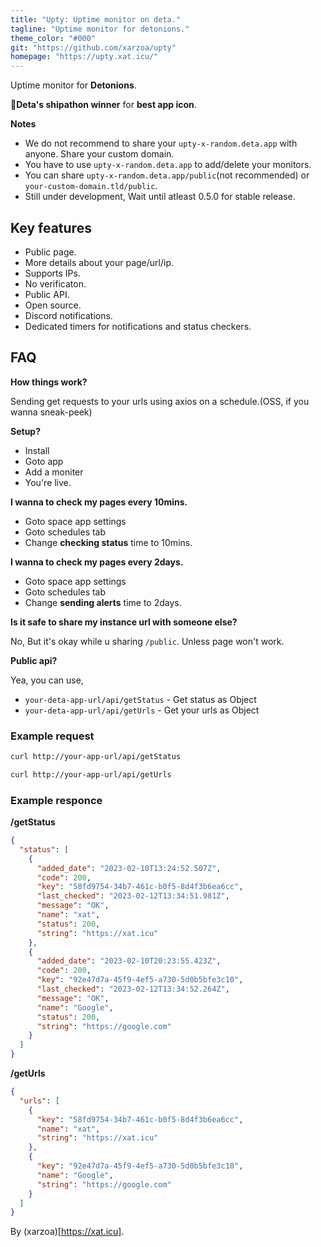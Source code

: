 ```yaml
---
title: "Upty: Uptime monitor on deta."
tagline: "Uptime monitor for detonions."
theme_color: "#000"
git: "https://github.com/xarzoa/upty"
homepage: "https://upty.xat.icu/"
---
```


Uptime monitor for **Detonions**.

🍻**Deta's shipathon winner** for **best app icon**.

**Notes**

- We do not recommend to share your `upty-x-random.deta.app` with anyone. Share your custom domain.
- You have to use `upty-x-random.deta.app` to add/delete your monitors.
- You can share `upty-x-random.deta.app/public`(not recommended) or `your-custom-domain.tld/public`.
- Still under development, Wait until atleast 0.5.0 for stable release.

## Key features

- Public page.
- More details about your page/url/ip.
- Supports IPs.
- No verificaton.
- Public API.
- Open source.
- Discord notifications.
- Dedicated timers for notifications and status checkers.

## FAQ

**How things work?**

Sending get requests to your urls using axios on a schedule.(OSS, if you wanna sneak-peek)

**Setup?**

- Install 
- Goto app
- Add a moniter
- You're live.

**I wanna to check my pages every 10mins.**

- Goto space app settings
- Goto schedules tab
- Change **checking status** time to 10mins.

**I wanna to check my pages every 2days.**

- Goto space app settings
- Goto schedules tab
- Change **sending alerts** time to 2days.

**Is it safe to share my instance url with someone else?**

No, But it's okay while u sharing `/public`. Unless page won't work.

**Public api?**

Yea, you can use,
 - `your-deta-app-url/api/getStatus` - Get status as Object
 - `your-deta-app-url/api/getUrls` - Get your urls as Object

### Example request

```sh
curl http://your-app-url/api/getStatus

curl http://your-app-url/api/getUrls
```

### Example responce

**/getStatus**

```json
{
  "status": [
    {
      "added_date": "2023-02-10T13:24:52.507Z",
      "code": 200,
      "key": "58fd9754-34b7-461c-b0f5-8d4f3b6ea6cc",
      "last_checked": "2023-02-12T13:34:51.981Z",
      "message": "OK",
      "name": "xat",
      "status": 200,
      "string": "https://xat.icu"
    },
    {
      "added_date": "2023-02-10T20:23:55.423Z",
      "code": 200,
      "key": "92e47d7a-45f9-4ef5-a730-5d0b5bfe3c10",
      "last_checked": "2023-02-12T13:34:52.264Z",
      "message": "OK",
      "name": "Google",
      "status": 200,
      "string": "https://google.com"
    }
  ]
}
```

**/getUrls**

```json
{
  "urls": [
    {
      "key": "58fd9754-34b7-461c-b0f5-8d4f3b6ea6cc",
      "name": "xat",
      "string": "https://xat.icu"
    },
    {
      "key": "92e47d7a-45f9-4ef5-a730-5d0b5bfe3c10",
      "name": "Google",
      "string": "https://google.com"
    }
  ]
}
```

By (xarzoa)[https://xat.icu].